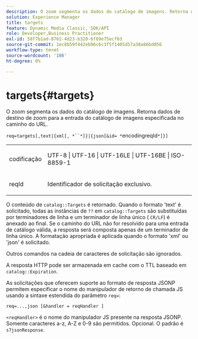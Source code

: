```yaml
---
description: O zoom segmenta os dados do catálogo de imagens. Retorna dados de destino de zoom para a entrada do catálogo de imagens especificada no caminho do URL.
solution: Experience Manager
title: targets
feature: Dynamic Media Classic, SDK/API
role: Developer,Business Practitioner
exl-id: 58f7b1ad-8762-4d23-b320-6f69e75ecf63
source-git-commit: 1ec8b59f442eb96c6c3f5f1405d57a38a86bd056
workflow-type: tm+mt
source-wordcount: '186'
ht-degree: 0%

---
```


# targets{#targets}

O zoom segmenta os dados do catálogo de imagens. Retorna dados de destino de zoom para a entrada do catálogo de imagens especificada no caminho do URL.

`req=targets[,text|{xml[, *``*]}|{json[&id= *`encodingreqId`*]}]`

<table id="simpletable_D64E706258FD4A9C9C8026D97B472FCC"> 
 <tr class="strow"> 
  <td class="stentry"> <p><span class="codeph"><span class="varname"> codificação</span> </span> </p> </td> 
  <td class="stentry"> <p><span class="codeph"> UTF-8 | UTF-16 | UTF-16LE | UTF-16BE | ISO-8859-1</span> </p></td> 
 </tr> 
 <tr class="strow"> 
  <td class="stentry"> <p><span class="codeph"><span class="varname"> reqId</span></span> </p></td> 
  <td class="stentry"> <p>Identificador de solicitação exclusivo. </p></td> 
 </tr> 
</table>

O conteúdo de `catalog::Targets` é retornado. Quando o formato &#39;text&#39; é solicitado, todas as instâncias de `??` em `catalog::Targets` são substituídas por terminadores de linha e um terminador de linha único ( `CR/LF`) é anexado ao final. Se o caminho do URL não for resolvido para uma entrada de catálogo válida, a resposta será composta apenas de um terminador de linha único. A formatação apropriada é aplicada quando o formato &#39;xml&#39; ou &#39;json&#39; é solicitado.

Outros comandos na cadeia de caracteres de solicitação são ignorados.

A resposta HTTP pode ser armazenada em cache com o TTL baseado em `catalog::Expiration`.

As solicitações que oferecem suporte ao formato de resposta JSONP permitem especificar o nome do manipulador de retorno de chamada JS usando a sintaxe estendida do parâmetro `req=`:

`req=...,json [&handler = reqHandler ]`

`<reqHandler>` é o nome do manipulador JS presente na resposta JSONP. Somente caracteres a-z, A-Z e 0-9 são permitidos. Opcional. O padrão é `s7jsonResponse`.
